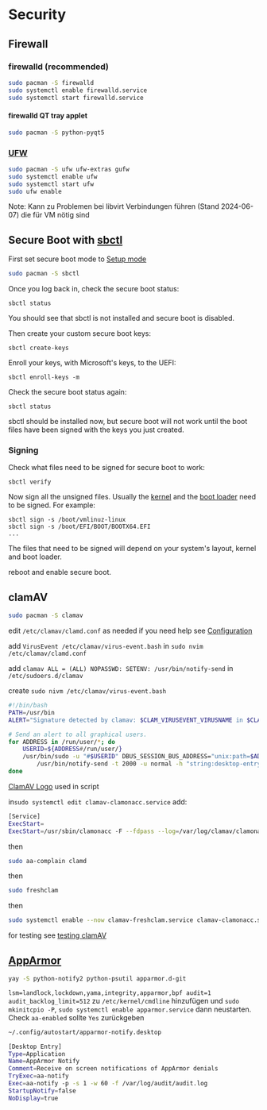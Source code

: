 # Security

## Firewall 

### firewalld (recommended)
```bash
sudo pacman -S firewalld
sudo systemctl enable firewalld.service
sudo systemctl start firewalld.service
```

#### firewalld QT tray applet
```bash
sudo pacman -S python-pyqt5
```
### [UFW](https://wiki.archlinux.org/title/Uncomplicated_Firewall)

```bash
sudo pacman -S ufw ufw-extras gufw
sudo systemctl enable ufw
sudo systemctl start ufw
sudo ufw enable
```
Note: Kann zu Problemen bei libvirt Verbindungen führen (Stand 2024-06-07) die für VM nötig sind

## Secure Boot with [sbctl](https://wiki.archlinux.org/title/Unified_Extensible_Firmware_Interface/Secure_Boot#Assisted_process_with_sbctl)
First set secure boot mode to [Setup mode](https://wiki.archlinux.org/title/Unified_Extensible_Firmware_Interface/Secure_Boot#Putting_firmware_in_%22Setup_Mode%22)
```bash
sudo pacman -S sbctl
```
Once you log back in, check the secure boot status:

```
sbctl status
```

You should see that sbctl is not installed and secure boot is disabled.

Then create your custom secure boot keys:

```
sbctl create-keys
```

Enroll your keys, with Microsoft's keys, to the UEFI:

```
sbctl enroll-keys -m
```
Check the secure boot status again:

```
sbctl status
```

sbctl should be installed now, but secure boot will not work until the boot files have been signed with the keys you just created.

### Signing

Check what files need to be signed for secure boot to work:

```
sbctl verify
```

Now sign all the unsigned files. Usually the [kernel](https://wiki.archlinux.org/title/Kernel "Kernel") and the [boot loader](https://wiki.archlinux.org/title/Boot_loader "Boot loader") need to be signed. For example:

```
sbctl sign -s /boot/vmlinuz-linux
sbctl sign -s /boot/EFI/BOOT/BOOTX64.EFI
...
```
The files that need to be signed will depend on your system's layout, kernel and boot loader.

reboot and enable secure boot.

## clamAV
```bash
sudo pacman -S clamav
```

edit `/etc/clamav/clamd.conf` as needed if you need help see [Configuration](https://wiki.archlinux.org/title/ClamAV#Configuration)

add `VirusEvent /etc/clamav/virus-event.bash` in `sudo nvim /etc/clamav/clamd.conf`

add `clamav ALL = (ALL) NOPASSWD: SETENV: /usr/bin/notify-send` in `/etc/sudoers.d/clamav`

create `sudo nivm /etc/clamav/virus-event.bash`
```bash
#!/bin/bash
PATH=/usr/bin
ALERT="Signature detected by clamav: $CLAM_VIRUSEVENT_VIRUSNAME in $CLAM_VIRUSEVENT_FILENAME"

# Send an alert to all graphical users.
for ADDRESS in /run/user/*; do
    USERID=${ADDRESS#/run/user/}
    /usr/bin/sudo -u "#$USERID" DBUS_SESSION_BUS_ADDRESS="unix:path=$ADDRESS/bus" PATH=${PATH} \
        /usr/bin/notify-send -t 2000 -u normal -h "string:desktop-entry:org.kde.konsole" -a "clamAV" -i /etc/clamav/ClamAV_Logo.png "Incident found!" "$ALERT"
done
```
[ClamAV Logo](https://upload.wikimedia.org/wikipedia/commons/f/f2/ClamAV_Logo.png) used in script

in`sudo systemctl edit clamav-clamonacc.service` add:
```bash
[Service]
ExecStart=
ExecStart=/usr/sbin/clamonacc -F --fdpass --log=/var/log/clamav/clamonacc.log
```

then

```bash
sudo aa-complain clamd
```

then

```bash
sudo freshclam
```

then

```bash
sudo systemctl enable --now clamav-freshclam.service clamav-clamonacc.service clamav-daemon.service
```

for testing see [testing clamAV](https://wiki.archlinux.org/title/ClamAV#Testing_the_software)

## [AppArmor](https://wiki.archlinux.org/title/AppArmor)
```bash
yay -S python-notify2 python-psutil apparmor.d-git
```

`lsm=landlock,lockdown,yama,integrity,apparmor,bpf audit=1 audit_backlog_limit=512` zu `/etc/kernel/cmdline` hinzufügen und `sudo mkinitcpio -P`, `sudo systemctl enable apparmor.service` dann neustarten. Check `aa-enabled` sollte `Yes` zurückgeben

```bash
~/.config/autostart/apparmor-notify.desktop
```
```bash
[Desktop Entry]
Type=Application
Name=AppArmor Notify
Comment=Receive on screen notifications of AppArmor denials
TryExec=aa-notify
Exec=aa-notify -p -s 1 -w 60 -f /var/log/audit/audit.log
StartupNotify=false
NoDisplay=true
```



